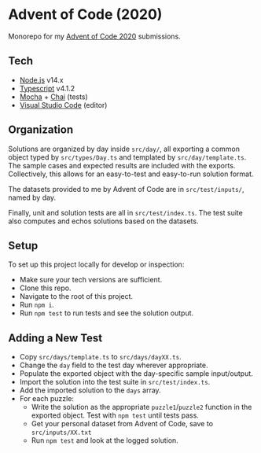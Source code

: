 # Advent of Code (2020)

Monorepo for my [Advent of Code 2020](https://adventofcode.com/2020) submissions.

## Tech

+ [Node.js](https://nodejs.org/en/) v14.x
+ [Typescript](https://www.typescriptlang.org/) v4.1.2
+ [Mocha](https://mochajs.org/) + [Chai](https://www.chaijs.com/) (tests)
+ [Visual Studio Code](https://code.visualstudio.com/) (editor)

## Organization

Solutions are organized by day inside `src/day/`, all exporting
a common object typed by `src/types/Day.ts` and templated by
`src/day/template.ts`. The sample cases
and expected results are included with the exports. Collectively,
this allows for an easy-to-test and easy-to-run solution format.

The datasets provided to me by Advent of Code are in `src/test/inputs/`,
named by day.

Finally, unit and solution tests are all in `src/test/index.ts`.
The test suite also computes and echos solutions based on the
datasets.

## Setup

To set up this project locally for develop or inspection:

+ Make sure your tech versions are sufficient.
+ Clone this repo.
+ Navigate to the root of this project.
+ Run `npm i`.
+ Run `npm test` to run tests and see the solution output.

## Adding a New Test

+ Copy `src/days/template.ts` to `src/days/dayXX.ts`.
+ Change the `day` field to the test day wherever appropriate.
+ Populate the exported object with the day-specific sample input/output.
+ Import the solution into the test suite in `src/test/index.ts`.
+ Add the imported solution to the `days` array.
+ For each puzzle:
  + Write the solution as the appropriate `puzzle1`/`puzzle2` function
    in the exported object. Test with `npm test` until tests pass.
  + Get your personal dataset from Advent of Code, save to `src/inputs/XX.txt`
  + Run `npm test` and look at the logged solution.